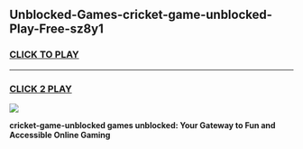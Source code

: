 
## Unblocked-Games-cricket-game-unblocked-Play-Free-sz8y1
<h3>
<a href="https://premium76.site?title=cricket-game-unblocked&ref=18A1">CLICK TO PLAY</a></h3>
<hr>

<h3>
<a href="https://premium76.site?title=cricket-game-unblocked&ref=18A1">CLICK 2 PLAY</a>
  
</h3>

<a href="https://premium76.site?title=cricket-game-unblocked&ref=18A1"><img src="https://clearcache.store/games.png"></a>


**cricket-game-unblocked games unblocked: Your Gateway to Fun and Accessible Online Gaming**
